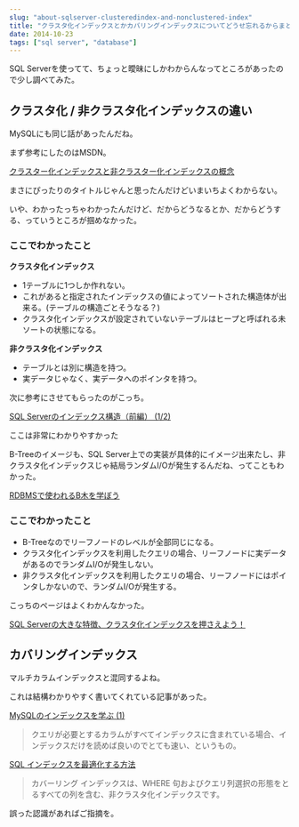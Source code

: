 ```yaml
---
slug: "about-sqlserver-clusteredindex-and-nonclustered-index"
title: "クラスタ化インデックスとかカバリングインデックスについてどうせ忘れるからまとめる"
date: 2014-10-23
tags: ["sql server", "database"]
---
```


SQL Serverを使ってて、ちょっと曖昧にしかわからんなってところがあったので少し調べてみた。

## クラスタ化 / 非クラスタ化インデックスの違い

MySQLにも同じ話があったんだね。

まず参考にしたのはMSDN。

[クラスター化インデックスと非クラスター化インデックスの概念](http://msdn.microsoft.com/ja-jp/library/ms190457.aspx)

まさにぴったりのタイトルじゃんと思ったんだけどいまいちよくわからない。

いや、わかったっちゃわかったんだけど、だからどうなるとか、だからどうする、っていうところが掴めなかった。

### ここでわかったこと
**クラスタ化インデックス**

* 1テーブルに1つしか作れない。
* これがあると指定されたインデックスの値によってソートされた構造体が出来る。(テーブルの構造ごとそうなる？)
* クラスタ化インデックスが設定されていないテーブルはヒープと呼ばれる未ソートの状態になる。

**非クラスタ化インデックス**

* テーブルとは別に構造を持つ。
* 実データじゃなく、実データへのポインタを持つ。

次に参考にさせてもらったのがこっち。

[SQL Serverのインデックス構造（前編） (1/2)](http://www.atmarkit.co.jp/ait/articles/0501/18/news097.html)

ここは非常にわかりやすかった

B-Treeのイメージも、SQL Server上での実装が具体的にイメージ出来たし、非クラスタ化インデックスじゃ結局ランダムI/Oが発生するんだね、ってこともわかった。

[RDBMSで使われるB木を学ぼう](http://www.atmarkit.co.jp/fcoding/articles/delphi/05/delphi05a.html)

### ここでわかったこと
* B-Treeなのでリーフノードのレベルが全部同じになる。
* クラスタ化インデックスを利用したクエリの場合、リーフノードに実データがあるのでランダムI/Oが発生しない。
* 非クラスタ化インデックスを利用したクエリの場合、リーフノードにはポインタしかないので、ランダムI/Oが発生する。

こっちのページはよくわかんなかった。

[SQL Serverの大きな特徴、クラスタ化インデックスを押さえよう！](http://enterprisezine.jp/iti/detail/3357)

## カバリングインデックス

マルチカラムインデックスと混同するよね。

これは結構わかりやすく書いてくれている記事があった。

[MySQLのインデックスを学ぶ (1)](http://d.hatena.ne.jp/a666666/20100920/1284992435)

> クエリが必要とするカラムがすべてインデックスに含まれている場合、インデックスだけを読めば良いのでとても速い、というもの。

[SQL インデックスを最適化する方法](http://msdn.microsoft.com/ja-jp/library/ff650692.aspx)

> カバーリング インデックスは、WHERE 句およびクエリ列選択の形態をとるすべての列を含む、非クラスタ化インデックスです。

誤った認識があればご指摘を。
